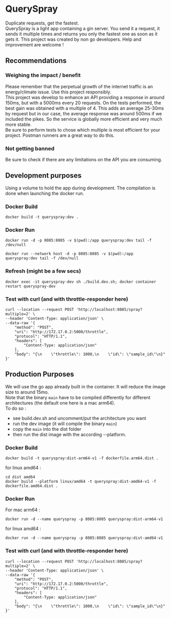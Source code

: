 # QuerySpray
 Duplicate requests, get the fastest.  
 QuerySpray is a light app containing a gin server. You send it a request, it sends it multiple times and returns you only the fastest one as soon as it gets it.
 This project was created by non go developers. Help and improvement are welcome !
  

 ## Recommendations
### Weighing the impact / benefit
Please remember that the perpetual growth of the internet traffic is an energy/climate issue. Use this project responsibly.  
This project was develop to enhance an API providing a response in around 150ms, but with a 5000ms every 20 requests. On the tests performed, the best gain was obtained with a multiple of 4. This adds an average 25-30ms by request but in our case, the average response was around 500ms if we included the pikes. So the service is globally more efficient and very much more stable.  
Be sure to perform tests to chose which multiple is most efficient for your project. Postman runners are a great way to do this.
  
### Not getting banned
Be sure to check if there are any limitations on the API you are consuming.
  
## Development purposes
Using a volume to hold the app during development. The compilation is done when launching the docker run.  

### Docker Build
```
docker build -t queryspray:dev .
```
  
### Docker Run
<!-- The -d & tail will keep the container running -->
```
docker run -d -p 8085:8085 -v $(pwd):/app queryspray:dev tail -f /dev/null
```
```
docker run --network host -d -p 8085:8085 -v $(pwd):/app queryspray:dev tail -f /dev/null
```
  

### Refresh (might be a few secs)
```docker exec -it queryspray-dev sh ./build.dev.sh; docker container restart queryspray-dev```
  

### Test with curl (and with throttle-responder here)
```
curl --location --request POST 'http://localhost:8085/spray?multiple=2' \
--header 'Content-Type: application/json' \
--data-raw '{
    "method": "POST",
    "uri": "http://172.17.0.2:5000/throttle",
    "protocol": "HTTP/1.1",
    "headers": [
        "Content-Type: application/json"
    ],
    "body": "{\n    \"throttle\": 1000,\n    \"id\": \"sample_id\"\n}"
}'
```
  

## Production Purposes
We will use the go app already built in the container. It will reduce the image size to around 15mo.  
Note that the binary `main` have to be compiled differently for different architectures (the default one here is a mac arm64).  
To do so :  
- see build.dev.sh and uncomment/put the architecture you want  
- run the dev image (it will compile the binary `main`)  
- copy the `main` into the dist folder  
- then run the dist image with the according --platform.  


### Docker Build
```
docker build -t queryspray:dist-arm64-v1 -f dockerfile.arm64.dist .
```  
for linux amd64 :  
```
cd dist amd64
docker build --platform linux/amd64 -t queryspray:dist-amd64-v1 -f dockerfile.amd64.dist .
```

### Docker Run
For mac arm64 :
```
docker run -d --name queryspray -p 8085:8085 queryspray:dist-arm64-v1
```
for linux amd64 :  
```
docker run -d --name queryspray -p 8085:8085 queryspray:dist-amd64-v1
```


### Test with curl (and with throttle-responder here)
```
curl --location --request POST 'http://localhost:8085/spray?multiple=2' \
--header 'Content-Type: application/json' \
--data-raw '{
    "method": "POST",
    "uri": "http://172.17.0.2:5000/throttle",
    "protocol": "HTTP/1.1",
    "headers": [
        "Content-Type: application/json"
    ],
    "body": "{\n    \"throttle\": 1000,\n    \"id\": \"sample_id\"\n}"
}'
```